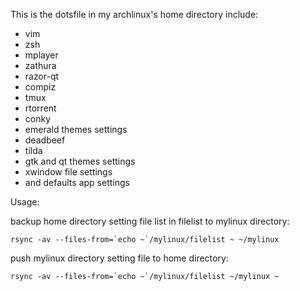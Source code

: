 This is the dotsfile in my archlinux's home directory include:
- vim
- zsh
- mplayer
- zathura
- razor-qt
- compiz
- tmux
- rtorrent
- conky
- emerald themes settings
- deadbeef
- tilda
- gtk and qt themes settings
- xwindow file settings
- and defaults app settings

Usage:

backup home directory setting file list in filelist to mylinux directory:
```
rsync -av --files-from=`echo ~`/mylinux/filelist ~ ~/mylinux
```
push mylinux directory setting file to home directory:
```
rsync -av --files-from=`echo ~`/mylinux/filelist ~/mylinux ~
```
